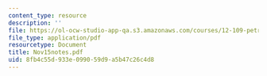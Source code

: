 ```yaml
---
content_type: resource
description: ''
file: https://ol-ocw-studio-app-qa.s3.amazonaws.com/courses/12-109-petrology-fall-2005/8fb4c55d933e099059d9a5b47c26c4d8_Nov15notes.pdf
file_type: application/pdf
resourcetype: Document
title: Nov15notes.pdf
uid: 8fb4c55d-933e-0990-59d9-a5b47c26c4d8
---
```

